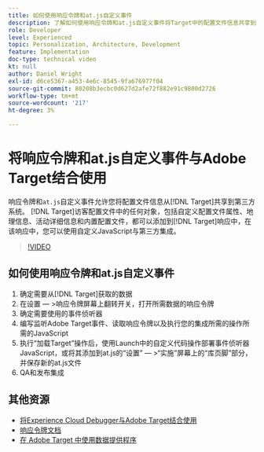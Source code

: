 ```yaml
---
title: 如何使用响应令牌和at.js自定义事件
description: 了解如何使用响应令牌和at.js自定义事件将Target中的配置文件信息共享到第三方系统。
role: Developer
level: Experienced
topic: Personalization, Architecture, Development
feature: Implementation
doc-type: technical video
kt: null
author: Daniel Wright
exl-id: d6ce5367-a453-4e6c-8545-9fa676977f04
source-git-commit: 80208b3ecbc0d627d2afe72f882e91c9800d2726
workflow-type: tm+mt
source-wordcount: '217'
ht-degree: 3%

---
```


# 将响应令牌和at.js自定义事件与Adobe Target结合使用

响应令牌和`at.js`自定义事件允许您将配置文件信息从[!DNL Target]共享到第三方系统。 [!DNL Target]访客配置文件中的任何对象，包括自定义配置文件属性、地理信息、活动详细信息和内置配置文件，都可以添加到[!DNL Target]响应中，在该响应中，您可以使用自定义JavaScript与第三方集成。

>[!VIDEO](https://video.tv.adobe.com/v/23253/?quality=12)

## 如何使用响应令牌和at.js自定义事件

1. 确定需要从[!DNL Target]获取的数据
1. 在设置 — >响应令牌屏幕上翻转开关，打开所需数据的响应令牌
1. 确定需要使用的事件侦听器
1. 编写监听Adobe Target事件、读取响应令牌以及执行您的集成所需的操作所需的JavaScript
1. 执行“加载Target”操作后，使用Launch中的自定义代码操作部署事件侦听器JavaScript，或将其添加到at.js的“设置” — >“实施”屏幕上的“库页脚”部分，并保存新的at.js文件
1. QA和发布集成

## 其他资源

* [将Experience Cloud Debugger与Adobe Target结合使用](../troubleshooting/troubleshoot-with-the-experience-cloud-debugger.md)
* [响应令牌文档](https://experienceleague.adobe.com/docs/target/using/administer/response-tokens.html?lang=en)
* [在 Adobe Target 中使用数据提供程序](use-data-providers-to-integrate-third-party-data.md)
